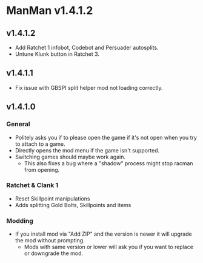 # ManMan v1.4.1.2

## v1.4.1.2
- Add Ratchet 1 infobot, Codebot and Persuader autosplits.
- Untune Klunk button in Ratchet 3.

## v1.4.1.1
* Fix issue with GBSPI split helper mod not loading correctly.

## v1.4.1.0
### General
* Politely asks you if to please open the game if it's not open when you try to attach to a game.
* Directly opens the mod menu if the game isn't supported. 
* Switching games should maybe work again. 
  * This also fixes a bug where a "shadow" process might stop racman from opening.

### Ratchet & Clank 1
* Reset Skillpoint manipulations
* Adds splitting Gold Bolts, Skillpoints and items

### Modding
* If you install mod via "Add ZIP" and the version is newer it will upgrade the mod without prompting. 
  *  Mods with same version or lower will ask you if you want to replace or downgrade the mod. 
